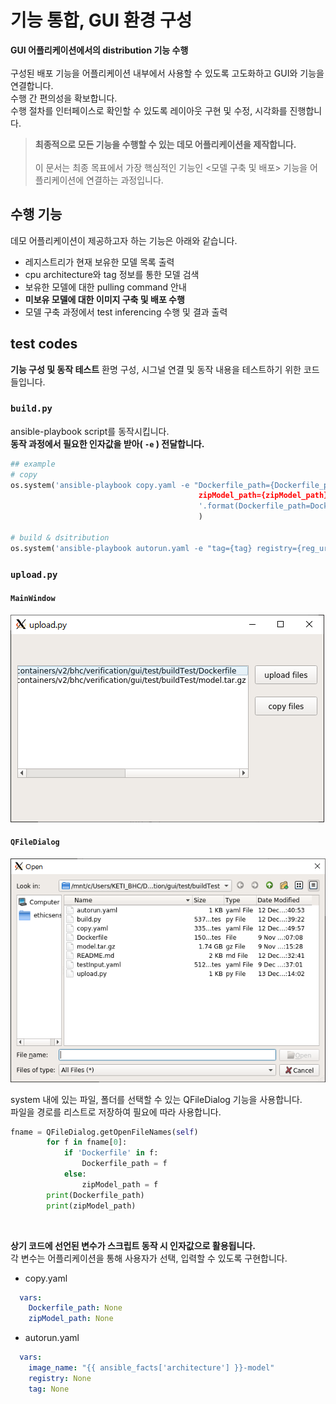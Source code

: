 # 기능 통합, GUI 환경 구성
**GUI 어플리케이션에서의 distribution 기능 수행**<br>
<br>
구성된 배포 기능을 어플리케이션 내부에서 사용할 수 있도록 고도화하고 GUI와 기능을 연결합니다.<br>
수행 간 편의성을 확보합니다.<br>
수행 절차를 인터페이스로 확인할 수 있도록 레이아웃 구현 및 수정, 시각화를 진행합니다.<br>
>**최종적으로 모든 기능을 수행할 수 있는 데모 어플리케이션을 제작합니다.**<br><br>
>이 문서는 최종 목표에서 가장 핵심적인 기능인 <모델 구축 및 배포> 기능을 어플리케이션에 연결하는 과정입니다.

## 수행 기능
데모 어플리케이션이 제공하고자 하는 기능은 아래와 같습니다.
- 레지스트리가 현재 보유한 모델 목록 출력
- cpu architecture와 tag 정보를 통한 모델 검색
- 보유한 모델에 대한 pulling command 안내
- **미보유 모델에 대한 이미지 구축 및 배포 수행**
- 모델 구축 과정에서 test inferencing 수행 및 결과 출력

## test codes
**기능 구성 및 동작 테스트**
환명 구성, 시그널 연결 및 동작 내용을 테스트하기 위한 코드들입니다.<br>

### ```build.py```
ansible-playbook script를 동작시킵니다.<br>
**동작 과정에서 필요한 인자값을 받아( ``` -e ``` ) 전달합니다.**<br>
```python
## example
# copy
os.system('ansible-playbook copy.yaml -e "Dockerfile_path={Dockerfile_path}
                                          zipModel_path={zipModel_path}"
                                          '.format(Dockerfile_path=Dockerfile_path, zipModel_path=zipModel_path)
                                          )

# build & dsitribution
os.system('ansible-playbook autorun.yaml -e "tag={tag} registry={reg_url}"'.format(tag=tag, reg_url=reg_url))
```

### ```upload.py```

#### ```MainWindow```
![](./img4doc/upload_main.png)

#### ```QFileDialog```
![](./img4doc/qfiledialog.png)

system 내에 있는 파일, 폴더를 선택할 수 있는 QFileDialog 기능을 사용합니다.<br>
파일을 경로를 리스트로 저장하여 필요에 따라 사용합니다.<br>
```python
fname = QFileDialog.getOpenFileNames(self)
        for f in fname[0]:
            if 'Dockerfile' in f:
                Dockerfile_path = f
            else:
                zipModel_path = f
        print(Dockerfile_path)
        print(zipModel_path)
```
<br>

**상기 코드에 선언된 변수가 스크립트 동작 시 인자값으로 활용됩니다.**<br>
각 변수는 어플리케이션을 통해 사용자가 선택, 입력할 수 있도록 구현합니다.
<br>

- copy.yaml
```yaml
  vars:
    Dockerfile_path: None
    zipModel_path: None
```

- autorun.yaml
```yaml
  vars:
    image_name: "{{ ansible_facts['architecture'] }}-model"
    registry: None
    tag: None
```
